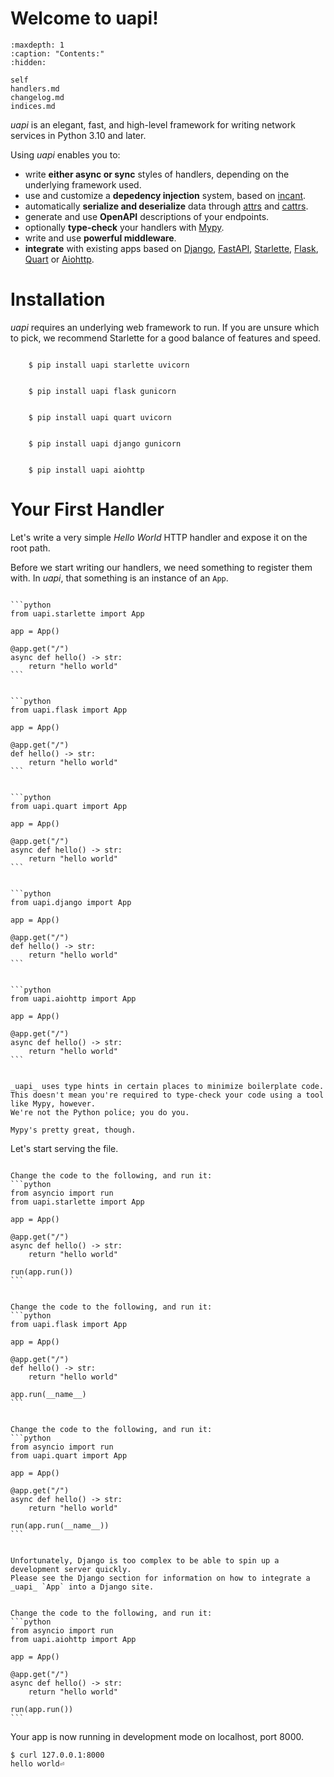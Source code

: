 # Welcome to uapi!

```{toctree}
:maxdepth: 1
:caption: "Contents:"
:hidden:

self
handlers.md
changelog.md
indices.md
```

_uapi_ is an elegant, fast, and high-level framework for writing network services in Python 3.10 and later.

Using _uapi_ enables you to:

- write **either async or sync** styles of handlers, depending on the underlying framework used.
- use and customize a **depedency injection** system, based on [incant](https://github.com/Tinche/incant/).
- automatically **serialize and deserialize** data through [attrs](https://www.attrs.org/en/stable/) and [cattrs](https://cattrs.readthedocs.io/en/latest/).
- generate and use **OpenAPI** descriptions of your endpoints.
- optionally **type-check** your handlers with [Mypy](https://mypy.readthedocs.io/en/stable/).
- write and use **powerful middleware**.
- **integrate** with existing apps based on [Django](https://docs.djangoproject.com/en/stable/), [FastAPI](https://fastapi.tiangolo.com/), [Starlette](https://www.starlette.io/), [Flask](https://flask.palletsprojects.com/en/latest/), [Quart](https://pgjones.gitlab.io/quart/) or [Aiohttp](https://docs.aiohttp.org/en/stable/).

# Installation

_uapi_ requires an underlying web framework to run. If you are unsure which to pick, we recommend Starlette for a good balance of features and speed.

```{tab} Starlette

    $ pip install uapi starlette uvicorn
```

```{tab} Flask

    $ pip install uapi flask gunicorn
```

```{tab} Quart

    $ pip install uapi quart uvicorn
```

```{tab} Django

    $ pip install uapi django gunicorn
```

```{tab} Aiohttp

    $ pip install uapi aiohttp
```

# Your First Handler

Let's write a very simple _Hello World_ HTTP handler and expose it on the root path.

Before we start writing our handlers, we need something to register them with. In _uapi_, that something is an instance of an `App`.

````{tab} Starlette

```python
from uapi.starlette import App

app = App()

@app.get("/")
async def hello() -> str:
    return "hello world"
```

````

````{tab} Flask

```python
from uapi.flask import App

app = App()

@app.get("/")
def hello() -> str:
    return "hello world"
```
````

````{tab} Quart

```python
from uapi.quart import App

app = App()

@app.get("/")
async def hello() -> str:
    return "hello world"
```
````

````{tab} Django

```python
from uapi.django import App

app = App()

@app.get("/")
def hello() -> str:
    return "hello world"
```
````

````{tab} Aiohttp

```python
from uapi.aiohttp import App

app = App()

@app.get("/")
async def hello() -> str:
    return "hello world"
```
````

```{note}

_uapi_ uses type hints in certain places to minimize boilerplate code.
This doesn't mean you're required to type-check your code using a tool like Mypy, however.
We're not the Python police; you do you.

Mypy's pretty great, though.
```

Let's start serving the file.

````{tab} Starlette

Change the code to the following, and run it:
```python
from asyncio import run
from uapi.starlette import App

app = App()

@app.get("/")
async def hello() -> str:
    return "hello world"

run(app.run())
```

````

````{tab} Flask

Change the code to the following, and run it:
```python
from uapi.flask import App

app = App()

@app.get("/")
def hello() -> str:
    return "hello world"

app.run(__name__)
```
````

````{tab} Quart

Change the code to the following, and run it:
```python
from asyncio import run
from uapi.quart import App

app = App()

@app.get("/")
async def hello() -> str:
    return "hello world"

run(app.run(__name__))
```
````

```{tab} Django

Unfortunately, Django is too complex to be able to spin up a development server quickly.
Please see the Django section for information on how to integrate a _uapi_ `App` into a Django site.
```

````{tab} Aiohttp

Change the code to the following, and run it:
```python
from asyncio import run
from uapi.aiohttp import App

app = App()

@app.get("/")
async def hello() -> str:
    return "hello world"

run(app.run())
```
````

Your app is now running in development mode on localhost, port 8000.

```
$ curl 127.0.0.1:8000
hello world⏎
```
